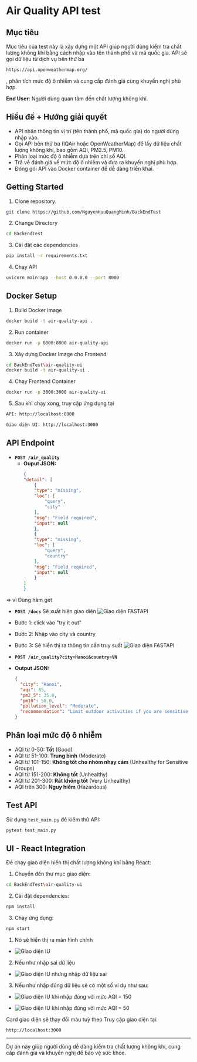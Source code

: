 # Air Quality API test

## Mục tiêu
Mục tiêu của test này là xây dựng một API giúp người dùng kiểm tra chất lượng không khí bằng cách nhập vào tên thành phố và mã quốc gia. API sẽ gọi dữ liệu từ dịch vụ bên thứ ba 
```sh
https://api.openweathermap.org/
```
, phân tích mức độ ô nhiễm và cung cấp đánh giá cùng khuyến nghị phù hợp.

**End User**: Người dùng quan tâm đến chất lượng không khí.

## Hiểu đề + Hướng giải quyết
- API nhận thông tin vị trí (tên thành phố, mã quốc gia) do người dùng nhập vào.
- Gọi API bên thứ ba (IQAir hoặc OpenWeatherMap) để lấy dữ liệu chất lượng không khí, bao gồm AQI, PM2.5, PM10.
- Phân loại mức độ ô nhiễm dựa trên chỉ số AQI.
- Trả về đánh giá về mức độ ô nhiễm và đưa ra khuyến nghị phù hợp.
- Đóng gói API vào Docker container để dễ dàng triển khai.

## Getting Started
1. Clone repository.
```sh
git clone https://github.com/NguyenHuuQuangMinh/BackEndTest
```
2. Change Directory
```sh
cd BackEndTest
```
3. Cài đặt các dependencies
```sh
pip install -r requirements.txt
```
4. Chạy API
```sh
uvicorn main:app --host 0.0.0.0 --port 8000
```

## Docker Setup
1. Build Docker image
```sh
docker build -t air-quality-api .
```
2. Run container
```sh
docker run -p 8000:8000 air-quality-api
```
3. Xây dựng Docker Image cho Frontend
```sh
cd BackEndTest\air-quality-ui
docker build -t air-quality-ui .
```
4. Chạy Frontend Container
```sh
docker run -p 3000:3000 air-quality-ui
```
5. Sau khi chạy xong, truy cập ứng dụng tại
```sh
API: http://localhost:8000
```
```sh
Giao diện UI: http://localhost:3000
```

## API Endpoint
- **`POST /air_quality`**
  - **Ouput JSON:**
    ```json
    {
    "detail": [
        {
        "type": "missing",
        "loc": [
            "query",
            "city"
        ],
        "msg": "Field required",
        "input": null
        },
        {
        "type": "missing",
        "loc": [
            "query",
            "country"
        ],
        "msg": "Field required",
        "input": null
        }
    ]
    }
    ```
=> vì Dùng hàm get
- **`POST /docs`**
Sẽ xuất hiện giao diện
![Giao diện FASTAPI](./images/GiaoDienFasrAPI.png)
- Bước 1: click vào "try it out"
- Bước 2: Nhập vào city và country 
- Bước 3: Sẽ hiển thị ra thông tin cần truy suất
![Giao diện FASTAPI](./images/FasrAPIResult.png)

- **`POST /air_quality?city=Hanoi&country=VN`**
- **Output JSON:**
    ```json
    {
      "city": "Hanoi",
      "aqi": 85,
      "pm2_5": 35.0,
      "pm10": 50.0,
      "pollution_level": "Moderate",
      "recommendation": "Limit outdoor activities if you are sensitive to air pollution."
    }
    ```
## Phân loại mức độ ô nhiễm
- AQI từ 0-50: **Tốt** (Good)
- AQI từ 51-100: **Trung bình** (Moderate)
- AQI từ 101-150: **Không tốt cho nhóm nhạy cảm** (Unhealthy for Sensitive Groups)
- AQI từ 151-200: **Không tốt** (Unhealthy)
- AQI từ 201-300: **Rất không tốt** (Very Unhealthy)
- AQI trên 300: **Nguy hiểm** (Hazardous)

## Test API
Sử dụng `test_main.py` để kiểm thử API:
```sh
pytest test_main.py
```

## UI - React Integration
Để chạy giao diện hiển thị chất lượng không khí bằng React:
1. Chuyển đến thư mục giao diện:
```sh
cd BackEndTest\air-quality-ui
```
2. Cài đặt dependencies:
```sh
npm install
```
3. Chạy ứng dụng:
```sh
npm start
```
1. Nó sẽ hiển thị ra màn hình chính 
- ![Giao diện IU](./images/GiaoDien.png)
2. Nếu như nhập sai dữ liệu 
- ![Giao diện IU nhưng nhập dữ liệu sai](./images/GiaoDienKhongTimRa.png)
3. Nếu như nhập đúng dữ liệu
sẽ có một số ví dụ như sau: 
- ![Giao diện IU khi nhập đúng với mức AQI = 150](./images/GiaoDienTimRa.png)

- ![Giao diện IU khi nhập đúng với mức AQI = 50](./images/GiaoDienTimRa1.png)

Card giao diện sẽ thay đổi màu tuỳ theo 
Truy cập giao diện tại:
```
http://localhost:3000
```

---
Dự án này giúp người dùng dễ dàng kiểm tra chất lượng không khí, cung cấp đánh giá và khuyến nghị để bảo vệ sức khỏe.

